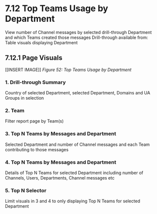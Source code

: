 # 7.12 Top Teams Usage by Department
View number of Channel messages by selected drill-through Department and which Teams created those messages
Drill-through available from: 
Table visuals displaying Department

## 7.12.1 Page Visuals

[[INSERT IMAGE]] *Figure 52: Top Teams Usage by Department*

### 1.	Drill-through Summary
Country of selected Department, selected Department, Domains and UA Groups in selection

### 2.	Team
Filter report page by Team(s)

### 3.	Top N Teams by Messages and Department
Selected Department and number of Channel messages and each Team contributing to those messages

### 4.	Top N Teams by Messages and Department
Details of Top N Teams for selected Department including number of Channels, Users, Departments, Channel messages etc

### 5.	Top N Selector
Limit visuals in 3 and 4 to only displaying Top N Teams for selected Department
 
